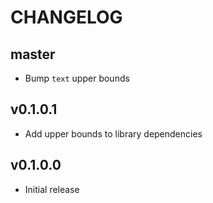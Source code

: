 # CHANGELOG

## master

* Bump `text` upper bounds

## v0.1.0.1

* Add upper bounds to library dependencies


## v0.1.0.0

* Initial release
